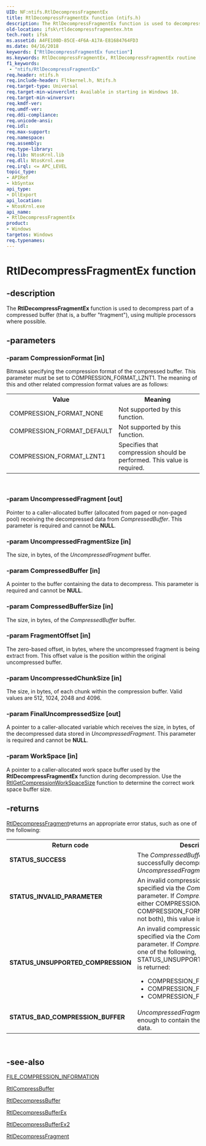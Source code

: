 ```yaml
---
UID: NF:ntifs.RtlDecompressFragmentEx
title: RtlDecompressFragmentEx function (ntifs.h)
description: The RtlDecompressFragmentEx function is used to decompress part of a compressed buffer (that is, a buffer &#0034;fragment&#0034;), using multiple processors where possible.
old-location: ifsk\rtldecompressfragmentex.htm
tech.root: ifsk
ms.assetid: A4FE108D-85CE-4F6A-A17A-E81684764FD3
ms.date: 04/16/2018
keywords: ["RtlDecompressFragmentEx function"]
ms.keywords: RtlDecompressFragmentEx, RtlDecompressFragmentEx routine [Installable File System Drivers], ifsk.rtldecompressfragmentex, ntifs/RtlDecompressFragmentEx
f1_keywords:
 - "ntifs/RtlDecompressFragmentEx"
req.header: ntifs.h
req.include-header: Fltkernel.h, Ntifs.h
req.target-type: Universal
req.target-min-winverclnt: Available in starting in Windows 10.
req.target-min-winversvr: 
req.kmdf-ver: 
req.umdf-ver: 
req.ddi-compliance: 
req.unicode-ansi: 
req.idl: 
req.max-support: 
req.namespace: 
req.assembly: 
req.type-library: 
req.lib: NtosKrnl.lib
req.dll: NtosKrnl.exe
req.irql: <= APC_LEVEL
topic_type:
- APIRef
- kbSyntax
api_type:
- DllExport
api_location:
- NtosKrnl.exe
api_name:
- RtlDecompressFragmentEx
product:
- Windows
targetos: Windows
req.typenames: 
---
```


# RtlDecompressFragmentEx function


## -description


The <b>RtlDecompressFragmentEx</b> function is used to decompress part of a compressed buffer (that is, a buffer "fragment"), using multiple processors where possible.


## -parameters




### -param CompressionFormat [in]

Bitmask specifying the compression format of the compressed buffer. This parameter must be set to COMPRESSION_FORMAT_LZNT1. The meaning of this and other related compression format values are as follows:

<table>
<tr>
<th>Value</th>
<th>Meaning</th>
</tr>
<tr>
<td>
COMPRESSION_FORMAT_NONE

</td>
<td>
Not supported by this function.

</td>
</tr>
<tr>
<td>
COMPRESSION_FORMAT_DEFAULT

</td>
<td>
Not supported by this function.

</td>
</tr>
<tr>
<td>
COMPRESSION_FORMAT_LZNT1

</td>
<td>
Specifies that compression should be performed. This value is required.

</td>
</tr>
</table>
 


### -param UncompressedFragment [out]

Pointer to a caller-allocated buffer (allocated from paged or non-paged pool) receiving the decompressed data from <i>CompressedBuffer</i>. This parameter is required and cannot be <b>NULL</b>.


### -param UncompressedFragmentSize [in]

The size, in bytes, of the <i>UncompressedFragment</i> buffer.


### -param CompressedBuffer [in]

A pointer to the buffer containing the data to decompress. This parameter is required and cannot be <b>NULL</b>.


### -param CompressedBufferSize [in]

The size, in bytes, of the <i>CompressedBuffer</i> buffer.


### -param FragmentOffset [in]

The zero-based offset, in bytes, where the uncompressed fragment is being extract from. This offset value is the position within the original uncompressed buffer.


### -param UncompressedChunkSize [in]

The size, in bytes, of each chunk within the compression buffer.  Valid values are 512, 1024, 2048 and 4096.


### -param FinalUncompressedSize [out]

A pointer to a caller-allocated variable which receives the size, in bytes, of the decompressed data stored in <i>UncompressedFragment</i>. This parameter is required and cannot be <b>NULL</b>.


### -param WorkSpace [in]

A pointer to a caller-allocated work space buffer used by the <b>RtlDecompressFragmentEx</b> function during decompression. Use the <a href="https://docs.microsoft.com/windows-hardware/drivers/ddi/ntifs/nf-ntifs-rtlgetcompressionworkspacesize">RtlGetCompressionWorkSpaceSize</a> function to determine the correct work space buffer size.


## -returns




<a href="https://docs.microsoft.com/windows-hardware/drivers/ddi/ntifs/nf-ntifs-rtldecompressfragment">RtlDecompressFragment</a>returns an appropriate error status, such as one of the following:

<table>
<tr>
<th>Return code</th>
<th>Description</th>
</tr>
<tr>
<td width="40%">
<dl>
<dt><b>STATUS_SUCCESS</b></dt>
</dl>
</td>
<td width="60%">
The <i>CompressedBuffer</i> buffer was successfully decompressed into <i>UncompressedFragment</i>.

</td>
</tr>
<tr>
<td width="40%">
<dl>
<dt><b>STATUS_INVALID_PARAMETER</b></dt>
</dl>
</td>
<td width="60%">
An invalid compression format was specified via the <i>CompressionFormat</i> parameter. If <i>CompressionFormat</i> is either COMPRESSION_FORMAT_NONE or COMPRESSION_FORMAT_DEFAULT (but not both), this value is returned.

</td>
</tr>
<tr>
<td width="40%">
<dl>
<dt><b>STATUS_UNSUPPORTED_COMPRESSION</b></dt>
</dl>
</td>
<td width="60%">
An invalid compression format was specified via the <i>CompressionFormat</i> parameter. If <i>CompressionFormat</i> is not one of the following, STATUS_UNSUPPORTED_COMPRESSION is returned:

<ul>
<li>COMPRESSION_FORMAT_LZNT1</li>
<li>COMPRESSION_FORMAT_NONE</li>
<li>COMPRESSION_FORMAT_DEFAULT</li>
</ul>
</td>
</tr>
<tr>
<td width="40%">
<dl>
<dt><b>STATUS_BAD_COMPRESSION_BUFFER</b></dt>
</dl>
</td>
<td width="60%">
<i>UncompressedFragment</i> is not large enough to contain the uncompressed data.

</td>
</tr>
</table>
 




## -see-also




<a href="https://docs.microsoft.com/windows-hardware/drivers/ddi/ntifs/ns-ntifs-_file_compression_information">FILE_COMPRESSION_INFORMATION</a>



<a href="https://docs.microsoft.com/windows-hardware/drivers/ddi/ntifs/nf-ntifs-rtlcompressbuffer">RtlCompressBuffer</a>



<a href="https://docs.microsoft.com/windows-hardware/drivers/ddi/ntifs/nf-ntifs-rtldecompressbuffer">RtlDecompressBuffer</a>



<a href="https://docs.microsoft.com/windows-hardware/drivers/ddi/ntifs/nf-ntifs-rtldecompressbufferex">RtlDecompressBufferEx</a>



<a href="https://docs.microsoft.com/windows-hardware/drivers/ddi/ntifs/nf-ntifs-rtldecompressbufferex2">RtlDecompressBufferEx2</a>



<a href="https://docs.microsoft.com/windows-hardware/drivers/ddi/ntifs/nf-ntifs-rtldecompressfragment">RtlDecompressFragment</a>
 

 

